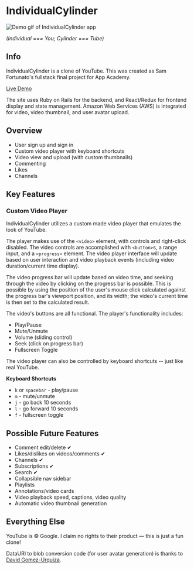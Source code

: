 # IndividualCylinder

![Demo gif of IndividualCylinder app](https://s3.amazonaws.com/individualcylinder-video-upload-dev/demo.gif)

_(Individual === You; Cylinder === Tube)_

## Info

IndividualCylinder is a clone of YouTube. This was created as Sam Fortunato's fullstack final project for App Academy.

[Live Demo](https://individualcylinder.herokuapp.com/)

The site uses Ruby on Rails for the backend, and React/Redux for frontend display and state management. Amazon Web Services (AWS) is integrated for video, video thumbnail, and user avatar upload.

## Overview

* User sign up and sign in
* Custom video player with keyboard shortcuts
* Video view and upload (with custom thumbnails)
* Commenting
* Likes
* Channels

## Key Features

### Custom Video Player

IndividualCylinder utilizes a custom made video player that emulates the look of YouTube.

The player makes use of the `<video>` element, with controls and right-click disabled. The video controls are accomplished with `<button>`s, a range input, and a `<progress>` element. The video player interface will update based on user interaction and video playback events (including video duration/current time display).

The video progress bar will update based on video time, and seeking through the video by clicking on the progress bar is possible. This is possible by using the position of the user's mouse click calculated against the progress bar's viewport position, and its width; the video's current time is then set to the calculated result.

The video's buttons are all functional. The player's functionality includes:

* Play/Pause
* Mute/Unmute
* Volume (sliding control)
* Seek (click on progress bar)
* Fullscreen Toggle

The video player can also be controlled by keyboard shortcuts -- just like real YouTube.

**Keyboard Shortcuts**

* `k` or `spacebar` - play/pause
* `m` - mute/unmute
* `j` - go back 10 seconds
* `l` - go forward 10 seconds
* `f` - fullscreen toggle

## Possible Future Features

* Comment edit/delete &#10004;
* Likes/dislikes on videos/comments &#10004;
* Channels &#10004;
* Subscriptions &#10004;
* Search &#10004;
* Collapsible nav sidebar
* Playlists
* Annotations/video cards
* Video playback speed, captions, video quality
* Automatic video thumbnail generation

## Everything Else

YouTube is &copy; Google. I claim no rights to their product &mdash; this is just a fun clone!

DataURI to blob conversion code (for user avatar generation) is thanks to [David Gomez-Urquiza](https://gist.github.com/davoclavo/4424731).

